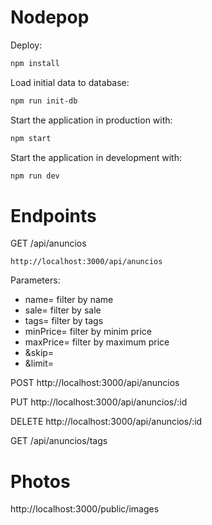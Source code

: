 # Nodepop

Deploy:
```sh
npm install
```

Load initial data to database:
```sh
npm run init-db
```

Start the application in production with:
```sh
npm start
```

Start the application in development with:
```sh
npm run dev
```

# Endpoints
GET /api/anuncios
```
http://localhost:3000/api/anuncios
```
Parameters:

- name= filter by name
- sale= filter by sale
- tags= filter by tags
- minPrice= filter by minim price
- maxPrice= filter by maximum price
- &skip= 
- &limit=


POST http://localhost:3000/api/anuncios

PUT http://localhost:3000/api/anuncios/:id

DELETE http://localhost:3000/api/anuncios/:id

GET /api/anuncios/tags


# Photos
http://localhost:3000/public/images